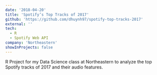 ```yaml
---
date: '2018-04-20'
title: 'Spotify’s Top Tracks of 2017'
github: 'https://github.com/dhuynh97/spotify-top-tracks-2017'
external: ''
tech:
  - R
  - Spotify Web API
company: 'Northeastern'
showInProjects: false
---
```


R Project for my Data Science class at Northeastern to analyze the top Spotify tracks of 2017 and their audio features.
